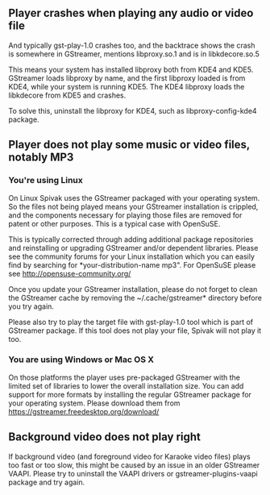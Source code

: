 ## Player crashes when playing any audio or video file

And typically gst-play-1.0 crashes too, and the backtrace shows the crash is somewhere in GStreamer, mentions libproxy.so.1 and is in libkdecore.so.5

This means your system has installed libproxy both from KDE4 and KDE5. GStreamer loads libproxy by name, and the first libproxy loaded is from KDE4, while your system is running KDE5. The KDE4 libproxy loads the libkdecore from KDE5 and crashes.

To solve this, uninstall the libproxy for KDE4, such as libproxy-config-kde4 package.

## Player does not play some music or video files, notably MP3

### You're using Linux

On Linux Spivak uses the GStreamer packaged with your operating system. So the files not being played means your GStreamer installation is crippled, and the components necessary for playing those files are removed for patent or other purposes. This is a typical case with OpenSuSE. 

This is typically corrected through adding additional package repositories and reinstalling or upgrading GStreamer and/or dependent libraries. Please see the community forums for your Linux installation which you can easily find by searching for *your-distribution-name mp3". For OpenSuSE please see http://opensuse-community.org/

Once you update your GStreamer installation, please do not forget to clean the GStreamer cache by removing the ~/.cache/gstreamer* directory before you try again.

Please also try to play the target file with gst-play-1.0 tool which is part of GStreamer package. If this tool does not play your file, Spivak will not play it too.

### You are using Windows or Mac OS X

On those platforms the player uses pre-packaged GStreamer with the limited set of libraries to lower the overall installation size. You can add support for more formats by installing the regular GStreamer package for your operating system. Please download them from https://gstreamer.freedesktop.org/download/


## Background video does not play right

If background video (and foreground video for Karaoke video files) plays too fast or too slow, this might be caused by an issue in an older GStreamer VAAPI. Please try to uninstall the VAAPI drivers or gstreamer-plugins-vaapi package and try again.

